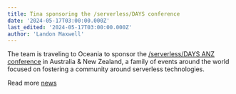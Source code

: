 ```yaml
---
title: Tina sponsoring the /serverless/DAYS conference
date: '2024-05-17T03:00:00.000Z'
last_edited: '2024-05-17T03:00:00.000Z'
author: 'Landon Maxwell'
---
```


The team is traveling to Oceania to sponsor the [/serverless/DAYS ANZ conference](https://serverlessdays.io/) in Australia & New Zealand, a family of events around the world focused on fostering a community around serverless technologies.

Read more [news](https://www.ssw.com.au/company/news)